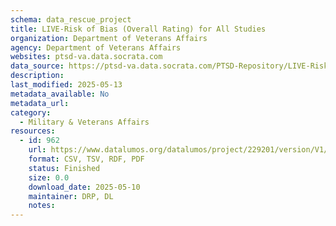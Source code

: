 ```yaml
---
schema: data_rescue_project 
title: LIVE-Risk of Bias (Overall Rating) for All Studies
organization: Department of Veterans Affairs
agency: Department of Veterans Affairs
websites: ptsd-va.data.socrata.com
data_source: https://ptsd-va.data.socrata.com/PTSD-Repository/LIVE-Risk-of-Bias-Overall-Rating-for-All-Studies/irmf-fh9r
description: 
last_modified: 2025-05-13
metadata_available: No
metadata_url: 
category:
  - Military & Veterans Affairs 
resources:
  - id: 962
    url: https://www.datalumos.org/datalumos/project/229201/version/V1/view
    format: CSV, TSV, RDF, PDF
    status: Finished
    size: 0.0
    download_date: 2025-05-10
    maintainer: DRP, DL
    notes: 
---
```

